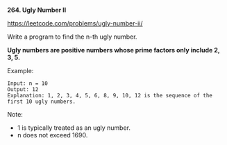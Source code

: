 **264. Ugly Number II**

https://leetcode.com/problems/ugly-number-ii/

Write a program to find the n-th ugly number.

**Ugly numbers are positive numbers whose prime factors only include 2, 3, 5.** 

Example:

    Input: n = 10
    Output: 12
    Explanation: 1, 2, 3, 4, 5, 6, 8, 9, 10, 12 is the sequence of the first 10 ugly numbers.
Note:  

- 1 is typically treated as an ugly number.
- n does not exceed 1690.